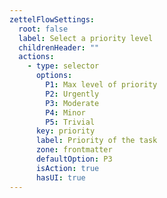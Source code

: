 ```yaml
---
zettelFlowSettings:
  root: false
  label: Select a priority level
  childrenHeader: ""
  actions:
    - type: selector
      options:
        P1: Max level of priority
        P2: Urgently
        P3: Moderate
        P4: Minor
        P5: Trivial
      key: priority
      label: Priority of the task
      zone: frontmatter
      defaultOption: P3
      isAction: true
      hasUI: true
---
```

